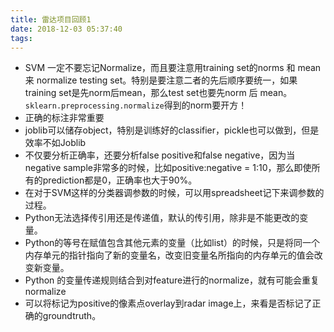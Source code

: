 ```yaml
---
title: 雷达项目回顾1
date: 2018-12-03 05:37:40
tags:
---
```

- SVM 一定不要忘记Normalize，而且要注意用training set的norms 和 mean 来 normalize testing set。特别是要注意二者的先后顺序要统一，如果training set是先norm后mean，那么test set也要先norm 后 mean。`sklearn.preprocessing.normalize`得到的norm要开方！
- 正确的标注非常重要
- joblib可以储存object，特别是训练好的classifier，pickle也可以做到，但是效率不如Joblib
- 不仅要分析正确率，还要分析false positive和false negative，因为当negative sample非常多的时候，比如positive:negative = 1:10，那么即使所有的prediction都是0，正确率也大于90%。
- 在对于SVM这样的分类器调参数的时候，可以用spreadsheet记下来调参数的过程。
- Python无法选择传引用还是传递值，默认的传引用，除非是不能更改的变量。
- Python的等号在赋值包含其他元素的变量（比如list）的时候，只是将同一个内存单元的指针指向了新的变量名，改变旧变量名所指向的内存单元的值会改变新变量。
- Python 的变量传递规则结合到对feature进行的normalize，就有可能会重复normalize
- 可以将标记为positive的像素点overlay到radar image上，来看是否标记了正确的groundtruth。
